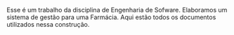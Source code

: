 Esse é um trabalho da disciplina de Engenharia de Sofware. Elaboramos um sistema de gestão para uma Farmácia. Aqui estão todos os documentos utilizados nessa construção.